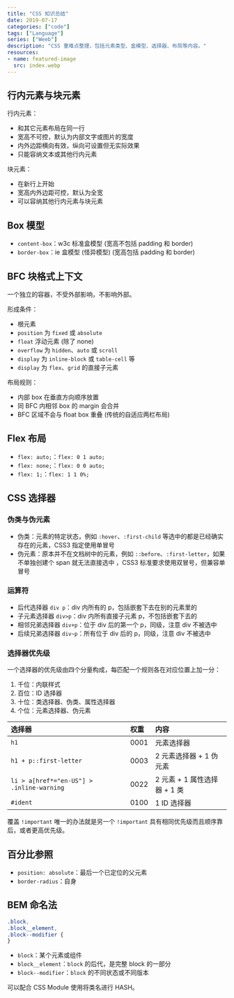 ```yaml
---
title: "CSS 知识总结"
date: 2019-07-17
categories: ["code"]
tags: ["Language"]
series: ["Weeb"]
description: "CSS 重难点整理，包括元素类型、盒模型、选择器、布局等内容。"
resources:
- name: featured-image
  src: index.webp
---
```


## 行内元素与块元素

行内元素：

- 和其它元素布局在同一行
- 宽高不可控，默认为内部文字或图片的宽度
- 内外边距横向有效，纵向可设置但无实际效果
- 只能容纳文本或其他行内元素

块元素：

- 在新行上开始
- 宽高内外边距可控，默认为全宽
- 可以容纳其他行内元素与块元素

## Box 模型

- `content-box`：w3c 标准盒模型 (宽高不包括 padding 和 border)
- `border-box`：ie 盒模型 (怪异模型) (宽高包括 padding 和 border)

## BFC 块格式上下文

一个独立的容器，不受外部影响，不影响外部。

形成条件：

- 根元素
- `position` 为 `fixed` 或 `absolute`
- `float` 浮动元素 (除了 none)
- `overflow` 为 `hidden`、`auto` 或 `scroll`
- `display` 为 `inline-block` 或 `table-cell` 等
- `display` 为 `flex`、`grid` 的直接子元素

布局规则：

- 内部 box 在垂直方向顺序放置
- 同 BFC 内相邻 box 的 margin 会合并
- BFC 区域不会与 float box 重叠 (传统的自适应两栏布局)

## Flex 布局

- `flex: auto;`：`flex: 0 1 auto;`
- `flex: none;`：`flex: 0 0 auto;`
- `flex: 1;`：`flex: 1 1 0%;`

## CSS 选择器

### 伪类与伪元素

- 伪类：元素的特定状态，例如 `:hover`、`:first-child` 等选中的都是已经确实存在的元素，CSS3 指定使用单冒号
- 伪元素：原本并不在文档树中的元素，例如 `::before`、`:first-letter`，如果不单独创建个 span 就无法直接选中 ，CSS3 标准要求使用双冒号，但兼容单冒号

### 运算符

- 后代选择器 `div p`：div 内所有的 p，包括嵌套下去在别的元素里的
- 子元素选择器 `div>p`：div 内所有直接子元素 p，不包括嵌套下去的
- 相邻兄弟选择器 `div+p`：位于 div 后的第一个 p，同级，注意 div 不被选中
- 后续兄弟选择器 `div~p`：所有位于 div 后的 p，同级，注意 div 不被选中

### 选择器优先级

一个选择器的优先级由四个分量构成，每匹配一个规则各在对应位置上加一分：

1. 千位：内联样式
2. 百位：ID 选择器
3. 十位：类选择器、伪类、属性选择器
4. 个位：元素选择器、伪元素

| 选择器                                    | 权重 | 内容                         |
| :---------------------------------------- | :--- | :--------------------------- |
| `h1`                                      | 0001 | 元素选择器                   |
| `h1 + p::first-letter`                    | 0003 | 2 元素选择器 + 1 伪元素      |
| `li > a[href*="en-US"] > .inline-warning` | 0022 | 2 元素 + 1 属性选择器 + 1 类 |
| `#ident`                                  | 0100 | 1 ID 选择器                  |

覆盖 `!important` 唯一的办法就是另一个 `!important` 具有相同优先级而且顺序靠后，或者更高优先级。

## 百分比参照

- `position: absolute`：最后一个已定位的父元素
- `border-radius`：自身

## BEM 命名法

```css
.block,
.block__element,
.block--modifier {
}
```

- `block`：某个元素或组件
- `block__element`：`block` 的后代，是完整 block 的一部分
- `block--modifier`：`block` 的不同状态或不同版本

可以配合 CSS Module 使用将类名进行 HASH。
